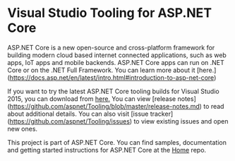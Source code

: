 Visual Studio Tooling for ASP.NET Core
=================

ASP.NET Core is a new open-source and cross-platform framework for building modern cloud based internet connected applications, such as web apps, IoT apps and mobile backends. ASP.NET Core apps can run on .NET Core or on the .NET Full Framework. You can learn more about it [here.] (https://docs.asp.net/en/latest/intro.html#introduction-to-asp-net-core)

If you want to try the latest ASP.NET Core tooling builds for Visual Studio 2015, you can download from [here.](https://www.microsoft.com/net/core#windows) You can view [release notes] (https://github.com/aspnet/Tooling/blob/master/release-notes.md) to read about additional details. You can also visit [issue tracker] (https://github.com/aspnet/Tooling/issues) to view existing issues and open new ones.

This project is part of ASP.NET Core. You can find samples, documentation and getting started instructions for ASP.NET Core at the [Home](https://github.com/aspnet/home) repo.
